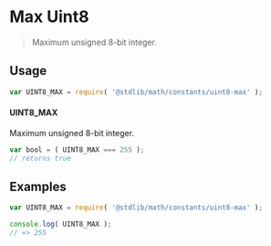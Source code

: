 # Max Uint8

> Maximum unsigned 8-bit integer.

<section class="usage">

## Usage

```javascript
var UINT8_MAX = require( '@stdlib/math/constants/uint8-max' );
```

#### UINT8_MAX

Maximum unsigned 8-bit integer.

```javascript
var bool = ( UINT8_MAX === 255 );
// returns true
```

</section>

<!-- /.usage -->

<section class="examples">

## Examples

<!-- TODO: better example -->

```javascript
var UINT8_MAX = require( '@stdlib/math/constants/uint8-max' );

console.log( UINT8_MAX );
// => 255
```

</section>

<!-- /.examples -->

<section class="links">

</section>

<!-- /.links -->
